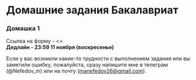 # Домашние задания Бакалавриат



### Домашка 1
Ссылка на форму - <>  
**Дедлайн - 23:59 11 ноября (воскресенье)**  


Если у вас возникли какие-то трудности с выполнением задания или вы заметили ошибку, пожалуйста, сразу напишите мне в телеграм (@Nefedov_m) или на почту (manefedov26@gmail.com).

